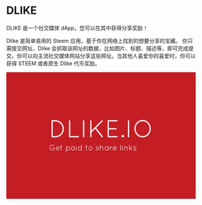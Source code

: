 # DLIKE

<p>DLIKE 是一个社交媒体 dApp，您可以在其中获得分享奖励！ &nbsp;</p>Dlike 是简单易用的 Steem 应用，基于你在网络上找到的想要分享的宝藏。 你只需提交网址，Dlike 会抓取该网址的数据，比如图片、标题、描述等，即可完成提交。你可以向主流社交媒体网站分享这些网址。当其他人喜爱你的喜爱时，你可以获得 STEEM 或者原生 Dlike 代币奖励。

![dlike-dapp-social-tron-image1_458ff171b12d1f839f1c1a978bf41cbb](dlike-dapp-social-tron-image1_458ff171b12d1f839f1c1a978bf41cbb.png)
